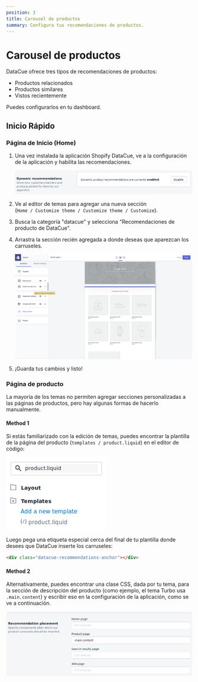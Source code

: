 ```yaml
---
position: 3
title: Carousel de productos
summary: Configura tus recomendaciones de productos.
---
```


# Carousel de productos

DataCue ofrece tres tipos de recomendaciones de productos:

- Productos relacionados
- Productos similares
- Vistos recientemente

Puedes configurarlos en tu dashboard.

## Inicio Rápido

### Página de Inicio (Home)

1. Una vez instalada la aplicación Shopify DataCue, ve a la configuración de la aplicación y habilita las recomendaciones.

    ![Recomendaciones de habilitación](../../shopify/images/enable.png)

2. Ve al editor de temas para agregar una nueva sección  
(`Home / Customize theme / Customize theme / Customize`).

3. Busca la categoría "datacue" y selecciona "Recomendaciones de producto de DataCue".

4. Arrastra la sección recién agregada a donde deseas que aparezcan los carruseles.

    ![Agregar el carrusel a la página de inicio](../../shopify/images/homepage_carousel.png)

5. ¡Guarda tus cambios y listo!

### Página de producto

La mayoría de los temas no permiten agregar secciones personalizadas a las páginas de productos, pero hay algunas formas de hacerlo manualmente.

#### Method 1

Si estás familiarizado con la edición de temas, puedes encontrar la plantilla de la página del producto
(`templates / product.liquid`) en el editor de código:

![Buscando producto.liquid](../../shopify/images/find_template.png)

Luego pega una etiqueta especial cerca del final de tu plantilla donde desees que DataCue inserte los carruseles:

```html
<div class="datacue-recommendations-anchor"></div>
```

#### Method 2

Alternativamente, puedes encontrar una clase CSS, dada por tu tema, para la sección de descripción del producto (como ejemplo, el tema Turbo usa `.main.content`) y escribir eso en la configuración de la aplicación, como se ve a continuación.

![Uso de selectores de CSS para posicionar el carousel](../../shopify/images/selector.png)
